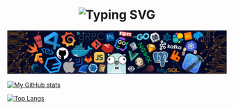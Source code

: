 <h1 align="center"><img src="https://readme-typing-svg.herokuapp.com?font=Fira+Code&pause=1000&color=4FC08D&center=true&vCenter=true&random=false&width=500&lines=Hi+everyone+%F0%9F%91%8B+Welcome+to+my+GitHub" alt="Typing SVG" /></h1>

![img](./assets/header.png)

[![My GitHub stats](https://github-readme-stats.vercel.app/api?username=oooah&show_icons=true&theme=gruvbox&hide_border=true&card_width=500)]()

[![Top Langs](https://github-readme-stats.vercel.app/api/top-langs/?username=oooah&theme=gruvbox&layout=compact&disable_animations=true&hide_border=true&card_width=500)]()
